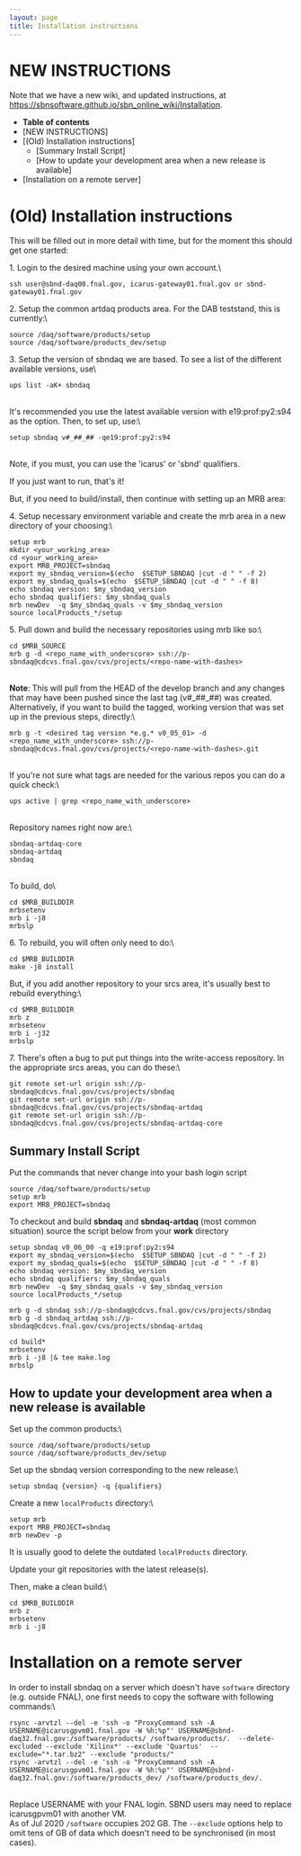 ```yaml
---
layout: page
title: Installation instructions
---
```




NEW INSTRUCTIONS
====================================================

Note that we have a new wiki, and updated instructions, at
<https://sbnsoftware.github.io/sbn_online_wiki/Installation>.

-   **Table of contents**
-   [NEW INSTRUCTIONS]
-   [(Old) Installation instructions]
    -   [Summary Install Script]
    -   [How to update your development area when a new release is
        available]
-   [Installation on a remote server]



(Old) Installation instructions
================================================================================

This will be filled out in more detail with time, but for the moment
this should get one started:

1\. Login to the desired machine using your own account.\

    ssh user@sbnd-daq00.fnal.gov, icarus-gateway01.fnal.gov or sbnd-gateway01.fnal.gov

2\. Setup the common artdaq products area. For the DAB teststand, this
is currently:\

    source /daq/software/products/setup
    source /daq/software/products_dev/setup

3\. Setup the version of sbndaq we are based. To see a list of the
different available versions, use\

    ups list -aK+ sbndaq 

\
It\'s recommended you use the latest available version with
e19:prof:py2:s94 as the option. Then, to set up, use:\

    setup sbndaq v#_##_## -qe19:prof:py2:s94

\
Note, if you must, you can use the \'icarus\' or \'sbnd\' qualifiers.

If you just want to run, that\'s it!

But, if you need to build/install, then continue with setting up an MRB
area:

4\. Setup necessary environment variable and create the mrb area in a
new directory of your choosing:\

    setup mrb
    mkdir <your_working_area>
    cd <your_working_area>
    export MRB_PROJECT=sbndaq
    export my_sbndaq_version=$(echo  $SETUP_SBNDAQ |cut -d " " -f 2)
    export my_sbndaq_quals=$(echo  $SETUP_SBNDAQ |cut -d " " -f 8)
    echo sbndaq version: $my_sbndaq_version
    echo sbndaq qualifiers: $my_sbndaq_quals
    mrb newDev  -q $my_sbndaq_quals -v $my_sbndaq_version
    source localProducts_*/setup

5\. Pull down and build the necessary repositories using mrb like so:\

    cd $MRB_SOURCE
    mrb g -d <repo_name_with_underscore> ssh://p-sbndaq@cdcvs.fnal.gov/cvs/projects/<repo-name-with-dashes>

\
**Note**: This will pull from the HEAD of the develop branch and any
changes that may have been pushed since the last tag (v\#\_\#\#\_\#\#)
was created. Alternatively, if you want to build the tagged, working
version that was set up in the previous steps, directly:\

    mrb g -t <desired tag version *e.g.* v0_05_01> -d <repo_name_with_underscore> ssh://p-sbndaq@cdcvs.fnal.gov/cvs/projects/<repo-name-with-dashes>.git

\
If you\'re not sure what tags are needed for the various repos you can
do a quick check:\

    ups active | grep <repo_name_with_underscore>

\
Repository names right now are:\

    sbndaq-artdaq-core
    sbndaq-artdaq
    sbndaq

\
To build, do\

    cd $MRB_BUILDDIR
    mrbsetenv
    mrb i -j8
    mrbslp

6\. To rebuild, you will often only need to do:\

    cd $MRB_BUILDDIR
    make -j8 install

But, if you add another repository to your srcs area, it\'s usually best
to rebuild everything:\

    cd $MRB_BUILDDIR
    mrb z
    mrbsetenv
    mrb i -j32
    mrbslp

7\. There\'s often a bug to put put things into the write-access
repository. In the appropriate srcs areas, you can do these:\

     
    git remote set-url origin ssh://p-sbndaq@cdcvs.fnal.gov/cvs/projects/sbndaq 
    git remote set-url origin ssh://p-sbndaq@cdcvs.fnal.gov/cvs/projects/sbndaq-artdaq 
    git remote set-url origin ssh://p-sbndaq@cdcvs.fnal.gov/cvs/projects/sbndaq-artdaq-core 



Summary Install Script
----------------------------------------------------------------

Put the commands that never change into your bash login script

    source /daq/software/products/setup
    setup mrb
    export MRB_PROJECT=sbndaq

To checkout and build **sbndaq** and **sbndaq-artdaq** (most common
situation) source the script below from your **work** directory


    setup sbndaq v0_06_00 -q e19:prof:py2:s94
    export my_sbndaq_version=$(echo  $SETUP_SBNDAQ |cut -d " " -f 2)
    export my_sbndaq_quals=$(echo  $SETUP_SBNDAQ |cut -d " " -f 8)
    echo sbndaq version: $my_sbndaq_version
    echo sbndaq qualifiers: $my_sbndaq_quals
    mrb newDev  -q $my_sbndaq_quals -v $my_sbndaq_version
    source localProducts_*/setup

    mrb g -d sbndaq ssh://p-sbndaq@cdcvs.fnal.gov/cvs/projects/sbndaq
    mrb g -d sbndaq_artdaq ssh://p-sbndaq@cdcvs.fnal.gov/cvs/projects/sbndaq-artdaq

    cd build*
    mrbsetenv
    mrb i -j8 |& tee make.log
    mrbslp



How to update your development area when a new release is available
----------------------------------------------------------------------------------------------------------------------------------------------------------

Set up the common products:\

    source /daq/software/products/setup
    source /daq/software/products_dev/setup

Set up the sbndaq version corresponding to the new release:\

    setup sbndaq {version} -q {qualifiers}

Create a new `localProducts` directory:\

    setup mrb
    export MRB_PROJECT=sbndaq
    mrb newDev -p

It is usually good to delete the outdated `localProducts` directory.

Update your git repositories with the latest release(s).

Then, make a clean build:\

    cd $MRB_BUILDDIR
    mrb z
    mrbsetenv
    mrb i -j8



Installation on a remote server
==================================================================================

In order to install sbndaq on a server which doesn\'t have `software`
directory (e.g. outside FNAL), one first needs to copy the software with
following commands:\

    rsync -arvtzl --del -e 'ssh -o "ProxyCommand ssh -A USERNAME@icarusgpvm01.fnal.gov -W %h:%p"' USERNAME@sbnd-daq32.fnal.gov:/software/products/ /software/products/.  --delete-excluded --exclude 'Xilinx*' --exclude 'Quartus'  --exclude="*.tar.bz2" --exclude "products/" 
    rsync -arvtzl --del -e 'ssh -o "ProxyCommand ssh -A USERNAME@icarusgpvm01.fnal.gov -W %h:%p"' USERNAME@sbnd-daq32.fnal.gov:/software/products_dev/ /software/products_dev/.  

\
Replace USERNAME with your FNAL login. SBND users may need to replace
icarusgpvm01 with another VM.\
As of Jul 2020 `/software` occupies 202 GB. The `--exclude` options help
to omit tens of GB of data which doesn\'t need to be synchronised (in
most cases).
